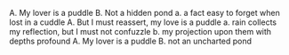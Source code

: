 A. My lover is a puddle 
B. Not a hidden pond
a. a fact easy to forget when lost in a cuddle
A. But I must reassert, my love is a puddle
a. rain collects my reflection, but I must not confuzzle
b. my projection upon them with depths profound
A. My lover is a puddle
B. not an uncharted pond